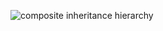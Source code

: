 ![composite inheritance hierarchy](https://raw.githubusercontent.com/CloudCoreo/audit-aws-inventory/master/images/hierarchy.png "composite inheritance hierarchy")
